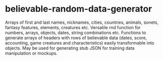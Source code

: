# believable-random-data-generator
Arrays of first and last names, nicknames, cities, countries, animals, sonets, fantasy features, elements, creatures etc. Versatile rnd function for numbers, arrays, objects, dates, string combinations etc. Functions to generate arrays of headers with rows of believable data (dates, score, accounting, game creatures and characteristics) easily transformable into objects. May be used for generating stub JSON for training data manipulation or mockups.
